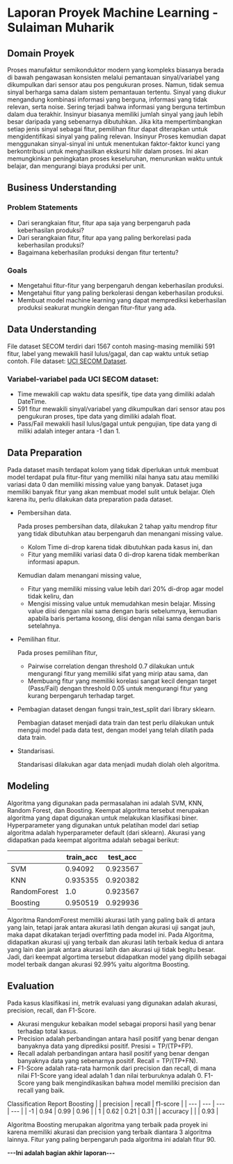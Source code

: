 # Laporan Proyek Machine Learning - Sulaiman Muharik

## Domain Proyek

Proses manufaktur semikonduktor modern yang kompleks biasanya berada di bawah pengawasan konsisten melalui pemantauan sinyal/variabel yang dikumpulkan dari sensor atau pos pengukuran proses. Namun, tidak semua sinyal berharga sama dalam sistem pemantauan tertentu. Sinyal yang diukur mengandung kombinasi informasi yang berguna, informasi yang tidak relevan, serta noise. Sering terjadi bahwa informasi yang berguna tertimbun dalam dua terakhir. Insinyur biasanya memiliki jumlah sinyal yang jauh lebih besar daripada yang sebenarnya dibutuhkan. Jika kita mempertimbangkan setiap jenis sinyal sebagai fitur, pemilihan fitur dapat diterapkan untuk mengidentifikasi sinyal yang paling relevan. Insinyur Proses kemudian dapat menggunakan sinyal-sinyal ini untuk menentukan faktor-faktor kunci yang berkontribusi untuk menghasilkan ekskursi hilir dalam proses. Ini akan memungkinkan peningkatan proses keseluruhan, menurunkan waktu untuk belajar, dan mengurangi biaya produksi per unit.


## Business Understanding

### Problem Statements

- Dari serangkaian fitur, fitur apa saja yang berpengaruh pada keberhasilan produksi?
- Dari serangkaian fitur, fitur apa yang paling berkorelasi pada keberhasilan produksi? 
- Bagaimana keberhasilan produksi dengan fitur tertentu?

### Goals

- Mengetahui fitur-fitur yang berpengaruh dengan keberhasilan produksi.
- Mengetahui fitur yang paling berkolerasi dengan keberhasilan produksi.
- Membuat model machine learning yang dapat memprediksi keberhasilan produksi seakurat mungkin dengan fitur-fitur yang ada.


## Data Understanding

File dataset SECOM terdiri dari 1567 contoh masing-masing memiliki 591 fitur, label yang mewakili hasil lulus/gagal, dan cap waktu untuk setiap contoh. File dataset: [UCI SECOM Dataset](https://www.kaggle.com/paresh2047/uci-semcom).

### Variabel-variabel pada UCI SECOM dataset:
- Time mewakili cap waktu data spesifik, tipe data yang dimiliki adalah DateTime.
- 591 fitur mewakili sinyal/variabel yang dikumpulkan dari sensor atau pos pengukuran proses, tipe data yang dimiliki adalah float.
- Pass/Fail mewakili hasil lulus/gagal untuk pengujian, tipe data yang di miliki adalah integer antara -1 dan 1.


## Data Preparation

Pada dataset masih terdapat kolom yang tidak diperlukan untuk membuat model terdapat pula fitur-fitur yang memiliki nilai hanya satu atau memiliki variasi data 0 dan memiliki missing value yang banyak. Dataset juga memiliki banyak fitur yang akan membuat model sulit untuk belajar. Oleh karena itu, perlu dilakukan data preparation pada dataset.

- Pembersihan data.

  Pada proses pembersihan data, dilakukan 2 tahap yaitu mendrop fitur yang tidak dibutuhkan atau berpengaruh dan menangani missing value. 
  - Kolom Time di-drop karena tidak dibutuhkan pada kasus ini, dan 
  - Fitur yang memiliki variasi data 0 di-drop karena tidak memberikan informasi apapun.

  Kemudian dalam menangani missing value, 
  - Fitur yang memiliki missing value lebih dari 20% di-drop agar model tidak keliru, dan 
  - Mengisi missing value untuk memudahkan mesin belajar. Missing value diisi dengan nilai sama dengan baris sebelumnya, kemudian apabila baris pertama kosong, diisi dengan nilai sama dengan baris setelahnya.

- Pemilihan fitur.

  Pada proses pemilihan fitur, 
  - Pairwise correlation dengan threshold 0.7 dilakukan untuk mengurangi fitur yang memiliki sifat yang mirip atau sama, dan 
  - Membuang fitur yang memiliki korelasi sangat kecil dengan target (Pass/Fail) dengan threshold 0.05 untuk mengurangi fitur yang kurang berpengaruh terhadap target.

- Pembagian dataset dengan fungsi train_test_split dari library sklearn.

  Pembagian dataset menjadi data train dan test perlu dilakukan untuk menguji model pada data test, dengan model yang telah dilatih pada data train.

- Standarisasi.

  Standarisasi dilakukan agar data menjadi mudah diolah oleh algoritma.
  

## Modeling

Algoritma yang digunakan pada permasalahan ini adalah SVM, KNN, Random Forest, dan Boosting. Keempat algoritma tersebut merupakan algoritma yang dapat digunakan untuk melakukan klasifikasi biner. Hyperparameter yang digunakan untuk pelatihan model dari setiap algoritma adalah hyperparameter default (dari sklearn). Akurasi yang didapatkan pada keempat algoritma adalah sebagai berikut:

||train_acc|test_acc|
|---|---|---|
|SVM|0.94092|0.923567|
|KNN|0.935355|0.920382|
|RandomForest|1.0|0.923567|
|Boosting|0.950519|0.929936|

Algoritma RandomForest memiliki akurasi latih yang paling baik di antara yang lain, tetapi jarak antara akurasi latih dengan akurasi uji sangat jauh, maka dapat dikatakan terjadi overfitting pada model ini. Pada Algoritma, didapatkan akurasi uji yang terbaik dan akurasi latih terbaik kedua di antara yang lain dan jarak antara akurasi latih dan akurasi uji tidak begitu besar. Jadi, dari keempat algortima tersebut didapatkan model yang dipilih sebagai model terbaik dangan akurasi 92.99% yaitu algoritma Boosting.


## Evaluation

Pada kasus klasifikasi ini, metrik evaluasi yang digunakan adalah akurasi, precision, recall, dan F1-Score.
- Akurasi mengukur kebaikan model sebagai proporsi hasil yang benar terhadap total kasus.
- Precision adalah perbandingan antara hasil positif yang benar dengan banyaknya data yang diprediksi positif. Presisi = TP/(TP+FP).
- Recall adalah perbandingan antara hasil positif yang benar dengan banyaknya data yang sebenarnya positif. Recall = TP/(TP+FN).
- F1-Score adalah rata-rata harmonik dari precision dan recall, di mana nilai F1-Score yang ideal adalah 1 dan nilai terburuknya adalah 0. F1-Score yang baik mengindikasikan bahwa model memiliki precision dan recall yang baik. 

Classification Report Boosting
|  | precision | recall | f1-score |
| --- | --- | --- | --- |
| -1 | 0.94 | 0.99 | 0.96 |
| 1 | 0.62 | 0.21 | 0.31 |
| accuracy |  |  | 0.93 |

Algoritma Boosting merupakan algoritma yang terbaik pada proyek ini karena memiliki akurasi dan precision yang terbaik diantara 3 algoritma lainnya. Fitur yang paling berpengaruh pada algoritma ini adalah fitur 90.


**---Ini adalah bagian akhir laporan---**

